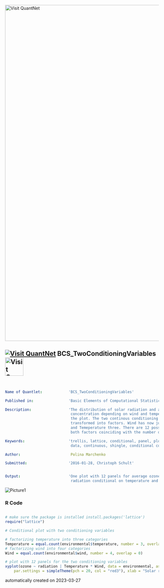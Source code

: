[<img src="https://github.com/QuantLet/Styleguide-and-FAQ/blob/master/pictures/banner.png" width="1100" alt="Visit QuantNet">](http://quantlet.de/)

## [<img src="https://github.com/QuantLet/Styleguide-and-FAQ/blob/master/pictures/qloqo.png" alt="Visit QuantNet">](http://quantlet.de/) **BCS_TwoConditioningVariables** [<img src="https://github.com/QuantLet/Styleguide-and-FAQ/blob/master/pictures/QN2.png" width="60" alt="Visit QuantNet 2.0">](http://quantlet.de/)

```yaml


Name of Quantlet:            'BCS_TwoConditioningVariables'

Published in:                'Basic Elements of Computational Statistics'

Description:                 'The distribution of solar radiation and average ozone
                              concentration depending on wind and temperature is depicted in
                              the plot. The two continous conditioning variables are
                              transformed into factors. Wind has now just four categories
                              and Temeperature three. There are 12 possible combination of
                              both factors coinciding with the number of panels.'

Keywords:                    'trellis, lattice, conditional, panel, plot, panels, multivariate,
                              data, continuous, shingle, conditional continuous variable'

Author:                       Polina Marchenko

Submitted:                   '2016-01-28, Christoph Schult'


Output:                      'One plot with 12 panels for average ozone concentration and solar
                              radiation conditional on temperature and wind.'

```

![Picture1](BCS_TwoConditioningVariables.png)

### R Code
```r

# make sure the package is installed install.packages('lattice')
require("lattice")

# Conditional plot with two conditioning variables

# factorizing temperature into three categories
Temperature = equal.count(environmental$temperature, number = 3, overlap = 0)
# factorizing wind into four categories
Wind = equal.count(environmental$wind, number = 4, overlap = 0)

# plot with 12 panels for the two conditioning variables
xyplot(ozone ~ radiation | Temperature * Wind, data = environmental, as.table = T, par.strip.text = list(cex = 0.75), 
    par.settings = simpleTheme(pch = 20, col = "red3"), xlab = "Solar radiation in langley", ylab = "Average ozone concentration in ppb") 
```

automatically created on 2023-03-27